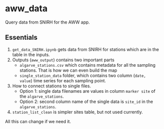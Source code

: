 # aww_data
Query data from SNIRH for the AWW app.

## Essentials

1. `get_data_SNIRH.ipynb` gets data from SNIRH for stations which are in the table in the inputs.
2. Outputs (`aww_output`) contains two important parts
    * `algarve_stations.csv` which contains metadata for all the sampling stations. That is how we can even build the map
    * `single_station_data` folder, which contains two column (`date, value`) time series for each sampling point.
3. How to connect stations to single files.
    * Option 1: single data filenames are values in column `marker site` of the `algarve_stations`.
    * Option 2: second column name of the single data is `site_id` in the `algarve_stations`.
4. `station_list_clean` is simpler sites table, but not used currently.

All this can change if we need it.
 